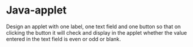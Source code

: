 # Java-applet
 Design an applet with one label, one text field and one button so that  on clicking the button it will check and display in the applet whether the  value entered in the text field is even or odd or blank.
